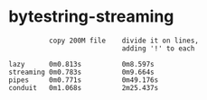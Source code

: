 # bytestring-streaming

              copy 200M file    divide it on lines, 
                                adding '!' to each 
                                
    lazy      0m0.813s          0m8.597s
    streaming 0m0.783s          0m9.664s
    pipes     0m0.771s          0m49.176s
    conduit	  0m1.068s          2m25.437s

